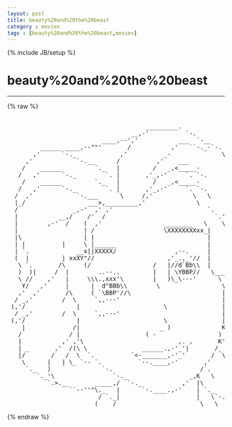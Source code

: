 ```yaml
---
layout: post
title: beauty%20and%20the%20beast
category : movies
tags : [beauty%20and%20the%20beast,movies]
---
```

{% include JB/setup %}
# beauty%20and%20the%20beast
---
{% raw %}
<pre>

                                      _________.
                                  __,-&#039;          `-.
                          ____,--&#039;,&#039;           ___  `-__
         ______ ____,--&quot;&quot;&#039;       /           ,&#039;   ``-._-`-.
       ,&#039;      `-._            ,&#039;          _-              \
     ,&#039;            `-.__      /          ,&#039;    ___          `,
    /    ______         `._   |         /   _,&lt;_____-        )
   /   ,&#039;      `-._        `. |       ,&#039;_,-&#039;     `. `-.      |
    /    ______         `._   |         /   _,&lt;_____-        )
   /   ,&#039;      `-._        `. |       ,&#039;_,-&#039;     `. `-.      |
  /  ,&#039;            `-.___      \     /,&#039;           \   \     |
  |_/                 ___&gt;,_________,&#039;              \        |
  /               _,-&#039;  ,&#039; ,&#039;                          `.   /
  |           __,/    /&#039;  /                              `.&#039;)
  |        ,-&#039;  /    (  ,&#039;                 ________   \    \|
  |                  | /                   \XXXXXXXXxx_|    |
  |\                 | |                               |     `._
  | |          |     \ |______                         |        `-.
  | `.             __x||XXXXX/                ,--.     |           \
  (  |         | xxXY&quot;//                    ,&#039;_.,_&#039;//  |           |
   \ `.       /\     (/                 /   |//d`Bb\\  |           |
   )  )|     /  |        ..--..         |   | \YBBP//   \___      \|
   \ //    ,&#039;   |     \\\.,xxx&#039;\        |   )\_\---&#039;      \ `.      \
    Y/   ,&#039;     |      |  d&quot;BBb\\        \                 \  `.     \
   ,&#039;  ,&#039;       /\     ( `\BBP&#039;//\                         |\   \    |
  / _,&#039;        /  \     `,,---&#039;                            | \   |   /
 (,&#039;/              |                       \               |  )   \_/
  / _,&#039;        /  \     `,,---&#039;                            | \   |   /
 (,&#039;/              |                       \               |  )   \_/
    |             /|                      _ )              K  )  _/
   /             / |                  ( -                 ) _/_,&#039;
   |           ,&#039; ,&#039;\                          ,. ,       K&#039;
   | _       ,&#039;  /(\ \               ______.,-&#039;_&#039;|       /_
   |/       /   /  \  `.          `&lt;-_______,-&#039;_&#039;       /  \..___
    \      |   | \_ `-- `.          `--.____,-&#039;       ,&#039;         `.
     `._   )              `-.                        /`.           )
        `._&#039;\                `-._                 _,K   \         /
           `.&gt;.__       _____,/  `-._           ,&#039;  |\          \/
                 ``--&#039;&#039;&quot;\._   |      `-.____.,-&#039;    | `._        )
                         / `._|                     |   \`-.__.,&#039;
                 _______(____/                       \___\__ </pre>
{% endraw %}
